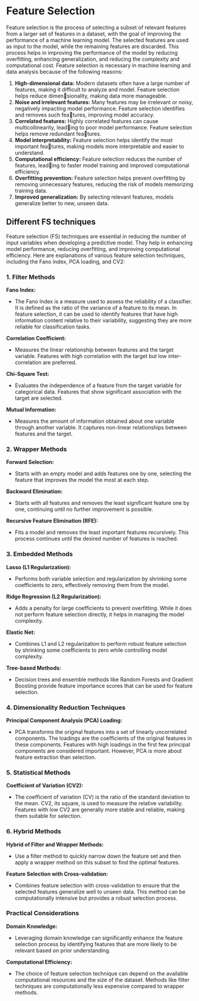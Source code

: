 # Feature Selection
Feature selection is the process of selecting a subset of relevant features from a larger set
of features in a dataset, with the goal of improving the performance of a machine learning
model. The selected features are used as input to the model, while the remaining features
are discarded. This process helps in improving the performance of the model by reducing
overfitting, enhancing generalization, and reducing the complexity and computational
cost.
Feature selection is necessary in machine learning and data analysis because of the
following reasons:

1. **High-dimensional data:** Modern datasets often have a large number of features, making it difficult to analyze and model. Feature selection helps reduce dimensionality, making data more manageable.
2. **Noise and irrelevant features:** Many features may be irrelevant or noisy, negatively impacting model performance. Feature selection identifies and removes such features, improving model accuracy.
3. **Correlated features:** Highly correlated features can cause multicollinearity, leading to poor model performance. Feature selection helps remove redundant features.
4. **Model interpretability:** Feature selection helps identify the most important features, making models more interpretable and easier to understand.
5. **Computational efficiency:** Feature selection reduces the number of features, leading to faster model training and improved computational efficiency.
6. **Overfitting prevention:** Feature selection helps prevent overfitting by removing unnecessary features, reducing the risk of models memorizing training data.
7. **Improved generalization:** By selecting relevant features, models generalize better to new, unseen data.

## Different FS techniques
Feature selection (FS) techniques are essential in reducing the number of input variables when developing a predictive model. They help in enhancing model performance, reducing overfitting, and improving computational efficiency. Here are explanations of various feature selection techniques, including the Fano index, PCA loading, and CV2:

### 1. **Filter Methods**

**Fano Index:**
- The Fano Index is a measure used to assess the reliability of a classifier. It is defined as the ratio of the variance of a feature to its mean. In feature selection, it can be used to identify features that have high information content relative to their variability, suggesting they are more reliable for classification tasks.

**Correlation Coefficient:**
- Measures the linear relationship between features and the target variable. Features with high correlation with the target but low inter-correlation are preferred.

**Chi-Square Test:**
- Evaluates the independence of a feature from the target variable for categorical data. Features that show significant association with the target are selected.

**Mutual Information:**
- Measures the amount of information obtained about one variable through another variable. It captures non-linear relationships between features and the target.

### 2. **Wrapper Methods**

**Forward Selection:**
- Starts with an empty model and adds features one by one, selecting the feature that improves the model the most at each step.

**Backward Elimination:**
- Starts with all features and removes the least significant feature one by one, continuing until no further improvement is possible.

**Recursive Feature Elimination (RFE):**
- Fits a model and removes the least important features recursively. This process continues until the desired number of features is reached.

### 3. **Embedded Methods**

**Lasso (L1 Regularization):**
- Performs both variable selection and regularization by shrinking some coefficients to zero, effectively removing them from the model.

**Ridge Regression (L2 Regularization):**
- Adds a penalty for large coefficients to prevent overfitting. While it does not perform feature selection directly, it helps in managing the model complexity.

**Elastic Net:**
- Combines L1 and L2 regularization to perform robust feature selection by shrinking some coefficients to zero while controlling model complexity.

**Tree-based Methods:**
- Decision trees and ensemble methods like Random Forests and Gradient Boosting provide feature importance scores that can be used for feature selection.

### 4. **Dimensionality Reduction Techniques**

**Principal Component Analysis (PCA) Loading:**
- PCA transforms the original features into a set of linearly uncorrelated components. The loadings are the coefficients of the original features in these components. Features with high loadings in the first few principal components are considered important. However, PCA is more about feature extraction than selection.

### 5. **Statistical Methods**

**Coefficient of Variation (CV2):**
- The coefficient of variation (CV) is the ratio of the standard deviation to the mean. CV2, its square, is used to measure the relative variability. Features with low CV2 are generally more stable and reliable, making them suitable for selection.

### 6. **Hybrid Methods**

**Hybrid of Filter and Wrapper Methods:**
- Use a filter method to quickly narrow down the feature set and then apply a wrapper method on this subset to find the optimal features.

**Feature Selection with Cross-validation:**
- Combines feature selection with cross-validation to ensure that the selected features generalize well to unseen data. This method can be computationally intensive but provides a robust selection process.

### Practical Considerations

**Domain Knowledge:**
- Leveraging domain knowledge can significantly enhance the feature selection process by identifying features that are more likely to be relevant based on prior understanding.

**Computational Efficiency:**
- The choice of feature selection technique can depend on the available computational resources and the size of the dataset. Methods like filter techniques are computationally less expensive compared to wrapper methods.

